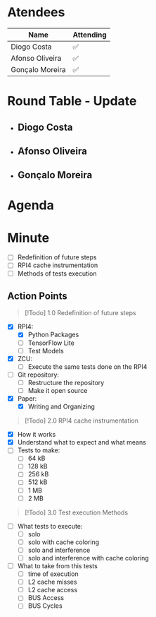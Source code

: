 
# Atendees

| Name            | Attending |
| --------------- | --------- |
| Diogo Costa     | ✅         |
| Afonso Oliveira | ✅         |
| Gonçalo Moreira | ✅         |

# Round Table - Update

 - Diogo Costa
	 - 
 - Afonso Oliveira
	 - 
 - Gonçalo Moreira
	 - 

# Agenda


# Minute
- [ ] Redefinition of future steps
- [ ] RPI4 cache instrumentation 
- [ ] Methods of tests execution
## Action Points

>[!Todo] 1.0 Redefinition of future steps
- [x] RPI4:
	- [x] Python Packages
	- [ ] TensorFlow Lite
	- [ ] Test Models 
- [x] ZCU:
	- [ ] Execute the same tests done on the RPI4
- [ ] Git repository:
	- [ ] Restructure the repository
	- [ ] Make it open source
- [x] Paper:
	- [x] Writing and Organizing 

>[!Todo] 2.0 RPI4 cache instrumentation
- [x] How it works
- [x] Understand what to expect and what means
- [ ] Tests to make:
	- [ ] 64 kB
	- [ ] 128 kB
	- [ ] 256 kB
	- [ ] 512 kB
	- [ ] 1 MB
	- [ ] 2 MB

>[!Todo] 3.0 Test execution Methods
- [ ] What tests to execute:
	- [ ] solo
	- [ ] solo with cache coloring 
	- [ ] solo and interference 
	- [ ] solo and interference with cache coloring
- [ ] What to take from this tests
	- [ ] time of execution
	- [ ] L2 cache misses
	- [ ] L2 cache access
	- [ ] BUS Access
	- [ ] BUS Cycles
